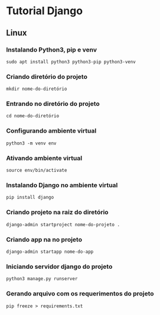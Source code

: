 # Tutorial Django

## Linux
### Instalando Python3, pip e venv
    sudo apt install python3 python3-pip python3-venv

### Criando diretório do projeto
    mkdir nome-do-diretório

### Entrando no diretório do projeto
    cd nome-do-diretório

### Configurando ambiente virtual
    python3 -m venv env

### Ativando ambiente virtual
    source env/bin/activate

### Instalando Django no ambiente virtual
    pip install django

### Criando projeto na raiz do diretório
    django-admin startproject nome-do-projeto .

### Criando app na no projeto
    django-admin startapp nome-do-app

### Iniciando servidor django do projeto
    python3 manage.py runserver

### Gerando arquivo com os requerimentos do projeto
    pip freeze > requirements.txt